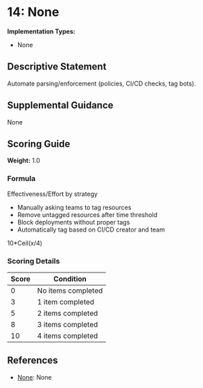 # 14: None

**Implementation Types:**
- None

## Descriptive Statement

Automate parsing/enforcement (policies, CI/CD checks, tag bots).

## Supplemental Guidance

None

## Scoring Guide

**Weight:** 1.0

### Formula

Effectiveness/Effort by strategy

* Manually asking teams to tag resources
* Remove untagged resources after time threshold
* Block deployments without proper tags
* Automatically tag based on CI/CD creator and team

10*Ceil(x/4)

### Scoring Details

| Score | Condition |
| ----- | --------- |
| 0 | No items completed |
| 3 | 1 item completed |
| 5 | 2 items completed |
| 8 | 3 items completed |
| 10 | 4 items completed |

## References

- [None](None): None

